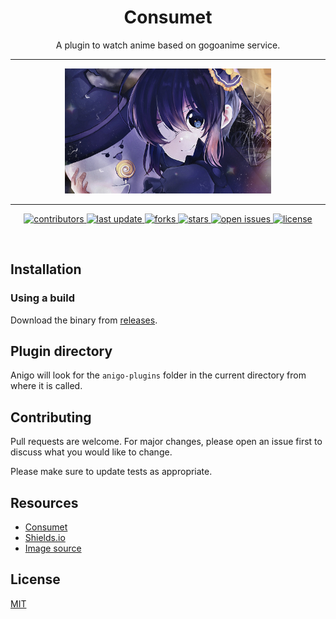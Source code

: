 <div align="center">
    <h1>Consumet</h1>
    <p>
        A plugin to watch anime based on gogoanime service.
    </p>
</div>

---

<div align="center">
    <img src="https://github.com/FlamesX-128/anigo/blob/main/assets/image.jpg" height="200" />
</div>

---

<div align="center">
    <p>
        <a href="https://github.com/FlamesX-128/anigo-plugins/graphs/contributors">
            <img src="https://img.shields.io/github/contributors/FlamesX-128/anigo-plugins" alt="contributors" />
        </a>
        <a href="">
            <img src="https://img.shields.io/github/last-commit/FlamesX-128/anigo-plugins" alt="last update" />
        </a>
        <a href="https://github.com/FlamesX-128/anigo-plugins/network/members">
            <img src="https://img.shields.io/github/forks/FlamesX-128/anigo-plugins" alt="forks" />
        </a>
        <a href="https://github.com/FlamesX-128/anigo-plugins/stargazers">
            <img src="https://img.shields.io/github/stars/FlamesX-128/anigo-plugins" alt="stars" />
        </a>
        <a href="https://github.com/FlamesX-128/anigo-plugins/issues/">
            <img src="https://img.shields.io/github/issues/FlamesX-128/anigo-plugins" alt="open issues" />
        </a>
        <a href="https://github.com/FlamesX-128/anigo-plugins/blob/master/LICENSE">
            <img src="https://img.shields.io/github/license/FlamesX-128/anigo-plugins.svg" alt="license" />
        </a>
    </p>
</div>

<br />

## Installation

### Using a build

Download the binary from [releases](https://github.com/FlamesX-128/anigo-plugins/releases).

## Plugin directory

Anigo will look for the `anigo-plugins` folder in the current directory from where it is called.

## Contributing

Pull requests are welcome. For major changes, please open an issue first to discuss what you would like to change.

Please make sure to update tests as appropriate.

## Resources

- [Consumet](https://github.com/consumet/api.consumet.org)
- [Shields.io](https://shields.io/)
- [Image source](https://www.pixiv.net/en/artworks/85373804)

## License

[MIT](https://opensource.org/licenses/MIT)
